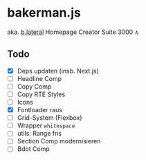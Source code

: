 # bakerman.js

aka. [b.lateral](https://blateral.com) Homepage Creator Suite 3000 🔝

## Todo

-   [x] Deps updaten (insb. Next.js)
-   [ ] Headline Comp
-   [ ] Copy Comp
-   [ ] Copy RTE Styles
-   [ ] Icons
-   [x] Fontloader raus
-   [ ] Grid-System (Flexbox)
-   [ ] Wrapper `whitespace`
-   [ ] utils: Range fns
-   [ ] Section Comp modernisieren
-   [ ] Bdot Comp

